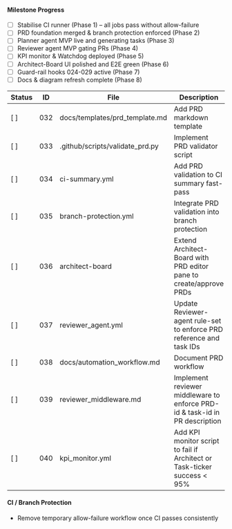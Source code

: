 <!-- ARCHITECT PROMPT: You are an AI architect.  
Generate a task breakdown from the planning bullets below.  
Return a markdown table with columns: | Status | ID | File | Description |.  
Use [ ] for unchecked tasks and [x] for completed ones. -->

#### Milestone Progress
- [ ] Stabilise CI runner (Phase 1) – all jobs pass without allow-failure
- [ ] PRD foundation merged & branch protection enforced (Phase 2)
- [ ] Planner agent MVP live and generating tasks (Phase 3)
- [ ] Reviewer agent MVP gating PRs (Phase 4)
- [ ] KPI monitor & Watchdog deployed (Phase 5)
- [ ] Architect-Board UI polished and E2E green (Phase 6)
- [ ] Guard-rail hooks 024-029 active (Phase 7)
- [ ] Docs & diagram refresh complete (Phase 8)

| Status | ID  | File                              | Description                                                                                               |
|--------|-----|-----------------------------------|-----------------------------------------------------------------------------------------------------------|
| [ ]    | 032 | docs/templates/prd_template.md    | Add PRD markdown template                                                                                 |
| [ ]    | 033 | .github/scripts/validate_prd.py   | Implement PRD validator script                                                                            |
| [ ]    | 034 | ci-summary.yml                    | Add PRD validation to CI summary fast-pass                                                                |
| [ ]    | 035 | branch-protection.yml             | Integrate PRD validation into branch protection                                                           |
| [ ]    | 036 | architect-board                   | Extend Architect-Board with PRD editor pane to create/approve PRDs                                        |
| [ ]    | 037 | reviewer_agent.yml                | Update Reviewer-agent rule-set to enforce PRD reference and task IDs                                      |
| [ ]    | 038 | docs/automation_workflow.md       | Document PRD workflow                                                                                     |
| [ ]    | 039 | reviewer_middleware.md            | Implement reviewer middleware to enforce PRD-id & task-id in PR description                               |
| [ ]    | 040 | kpi_monitor.yml                   | Add KPI monitor script to fail if Architect or Task-ticker success < 95%                                  |

#### CI / Branch Protection
- Remove temporary allow-failure workflow once CI passes consistently